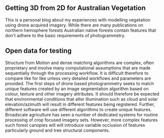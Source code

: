 ## Getting 3D from 2D for Australian Vegetation
This is a personal blog about my experiences with modelling vegetation using drone acquired imagery. While there are many publications on northern hemisphere forests Australian native forests contain features that don't adhere to the basic requirements of photogrammetry.
## Open data for testing
Structure from Motion and dense matching algorithms are complex, often proprietary and involve many computational assumptions that are made sequentially through the processing workflow. It is difficult therefore to compare like for like unless very detailed workflows and parameters are provided. The first steps of drone based photogrammetry seeks to match unique features created by an image segmentation algorithm based on colour, texture and other imagery attributes. It should therefore be expected that environmental conditions that alter illumination such as cloud and solar elevation/azimuth will result in different features being registered. Further, different software will use different algorithms to create unique features. Broadscale agriculture has seen a number of dedicated systems for routine processing of crop focused imagery sets. However, more complex features such forest canopies will will introduce variable occlusion of features particularly ground and tree structural components. 
